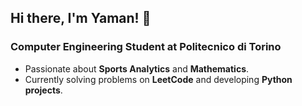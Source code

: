 ## Hi there, I'm Yaman! 👋
### Computer Engineering Student at Politecnico di Torino
- Passionate about **Sports Analytics** and **Mathematics**.
- Currently solving problems on **LeetCode** and developing **Python projects**.
<!--
**yaman77a/yaman77a** is a ✨ _special_ ✨ repository because its `README.md` (this file) appears on your GitHub profile.

Here are some ideas to get you started:

- 🔭 I’m currently working on ...
- 🌱 I’m currently learning ...
- 👯 I’m looking to collaborate on ...
- 🤔 I’m looking for help with ...
- 💬 Ask me about ...
- 📫 How to reach me: ...
- 😄 Pronouns: ...
- ⚡ Fun fact: ...
-->
